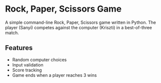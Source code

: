 # Rock, Paper, Scissors Game

A simple command-line Rock, Paper, Scissors game written in Python.
The player (Sanyi) competes against the computer (Kriszti) in a best-of-three match.

## Features
- Random computer choices
- Input validation
- Score tracking
- Game ends when a player reaches 3 wins
